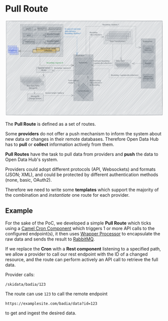 # Pull Route

![pull-route](../assets/pull-route.svg)

The **Pull Route** is defined as a set of routes.

Some **providers** do not offer a push mechanism to inform the system about new data or changes in their remote databases. Therefore Open Data Hub has to **pull** or **collect** information actively from them.

**Pull Routes** have the task to pull data from providers and **push** the data to Open Data Hub's system.

Providers could adopt different protocols (API, Websockets) and formats (JSON; XML), and could be protected by different authentication methods (none, basic, OAuth2).

Therefore we need to write some **templates** which support the majority of the combination and *instantiate* one route for each provider.

## Example

For the sake of the PoC, we developed a simple **Pull Route** which ticks using a [Camel Cron Component](https://camel.apache.org/components/3.20.x/cron-component.html) which triggers 1 or more API calls to the configured endpoint(s), it then uses [Wrapper Processor](./wrapper-processor.md) to encapsulate the raw data and sends the result to [RabbitMQ](../rabbitmq.md).

If we replace the **Cron** with a **Rest component** listening to a specified path, we allow a provider to call our rest endpoint with the ID of a changed resource, and the route can perform actively an API call to retrieve the full data.

Provider calls:

```
/skidata/badia/123
```

The route can use `123` to call the remote endpoint

```
https://examplesite.com/badia/data?id=123
```

to get and ingest the desired data.